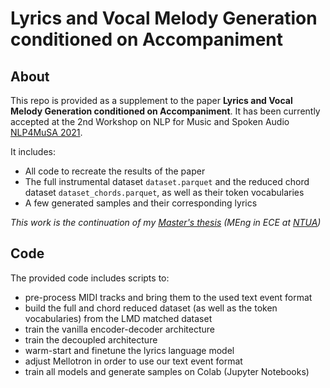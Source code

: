 # Lyrics and Vocal Melody Generation conditioned on Accompaniment

## About
This repo is provided as a supplement to the paper **Lyrics and Vocal Melody Generation conditioned on Accompaniment**.
It has been currently accepted at the 2nd Workshop on NLP for Music and Spoken Audio [NLP4MuSA 2021](https://sites.google.com/view/nlp4musa-2021).

It includes:
- All code to recreate the results of the paper
- The full instrumental dataset `dataset.parquet` and the reduced chord dataset `dataset_chords.parquet`, as well as their token vocabularies
- A few generated samples and their corresponding lyrics


*This work is the continuation of my [Master's thesis](http://artemis.cslab.ece.ntua.gr:8080/jspui/handle/123456789/17907) (MEng in ECE at [NTUA](https://www.ece.ntua.gr/en))*

## Code

The provided code includes scripts to:
- pre-process MIDI tracks and bring them to the used text event format
- build the full and chord reduced dataset (as well as the token vocabularies) from the LMD matched dataset
- train the vanilla encoder-decoder architecture
- train the decoupled architecture
- warm-start and finetune the lyrics language model
- adjust Mellotron in order to use our text event format
- train all models and generate samples on Colab (Jupyter Notebooks)
